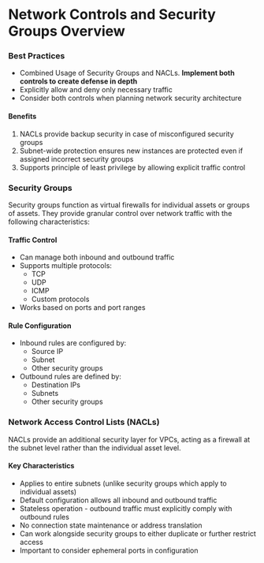 # Network Controls and Security Groups Overview

### Best Practices

* Combined Usage of Security Groups and NACLs. **Implement both controls to create defense in depth**
* Explicitly allow and deny only necessary traffic
* Consider both controls when planning network security architecture

#### Benefits

1. NACLs provide backup security in case of misconfigured security groups
2. Subnet-wide protection ensures new instances are protected even if assigned incorrect security groups
3. Supports principle of least privilege by allowing explicit traffic control

### Security Groups

Security groups function as virtual firewalls for individual assets or groups of assets. They provide granular control over network traffic with the following characteristics:

#### Traffic Control

* Can manage both inbound and outbound traffic
* Supports multiple protocols:
  * TCP
  * UDP
  * ICMP
  * Custom protocols
* Works based on ports and port ranges

#### Rule Configuration

* Inbound rules are configured by:
  * Source IP
  * Subnet
  * Other security groups
* Outbound rules are defined by:
  * Destination IPs
  * Subnets
  * Other security groups

### Network Access Control Lists (NACLs)

NACLs provide an additional security layer for VPCs, acting as a firewall at the subnet level rather than the individual asset level.

#### Key Characteristics

* Applies to entire subnets (unlike security groups which apply to individual assets)
* Default configuration allows all inbound and outbound traffic
* Stateless operation - outbound traffic must explicitly comply with outbound rules
* No connection state maintenance or address translation
* Can work alongside security groups to either duplicate or further restrict access
* Important to consider ephemeral ports in configuration

